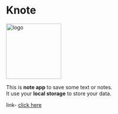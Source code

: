 # Knote
<img src="https://ashish293.github.io/Knote/favicon.png" alt="logo" height="150px">

This is <strong>note app</strong> to save some text or notes. <br>
It use your <strong>local storage</strong> to store your data. <br>


link- <a href="https://ashish293.github.io/Knote/"> click here</a>
